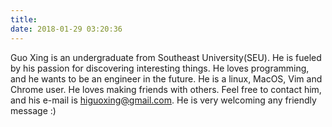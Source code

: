 ```yaml
---
title: 
date: 2018-01-29 03:20:36
---
```


Guo Xing is an undergraduate from Southeast University(SEU). He is fueled by his passion for discovering interesting things. He loves programming, and he wants to be an engineer in the future. He is a linux, MacOS, Vim and Chrome user. He loves making friends with others.
Feel free to contact him, and his e-mail is <higuoxing@gmail.com>. He is very welcoming any friendly message :)
